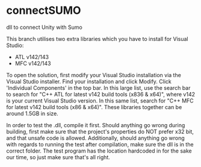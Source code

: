 # connectSUMO
dll to connect Unity with Sumo

This branch utilises two extra libraries which you have to install for Visual Studio:  
- ATL v142/143  
- MFC v142/143  

To open the solution, first modify your Visual Studio installation via the Visual Studio installer.
Find your installation and click Modify.
Click 'Individual Components' in the top bar.
In this large list, use the search bar to search for "C++ ATL for latest v142 build tools (x836 & x64)", where v142 is your current Visual Studio version.
In this same list, search for "C++ MFC for latest v142 build tools (x86 & x64)". 
These libraries together can be around 1.5GB in size.


In order to test the .dll, compile it first.
Should anything go wrong during building, first make sure that the project's properties do NOT prefer x32 bit, and that unsafe code is allowed.
Additionally, should anything go wrong with regards to running the test after compilation, make sure the dll is in the correct folder.
The test program has the location hardcoded in for the sake our time, so just make sure that's all right.
